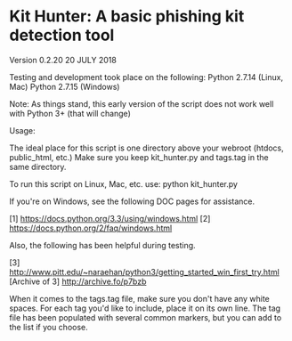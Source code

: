 # Kit Hunter: A basic phishing kit detection tool

Version 0.2.20
20 JULY 2018

Testing and development took place on the following:
Python 2.7.14 (Linux, Mac)
Python 2.7.15 (Windows)

Note:
As things stand, this early version of the script does not work well with Python 3+ (that will change)


Usage:

The ideal place for this script is one directory above your webroot (htdocs, public_html, etc.)
Make sure you keep kit_hunter.py and tags.tag in the same directory.

To run this script on Linux, Mac, etc. use: python kit_hunter.py

If you're on Windows, see the following DOC pages for assistance.

[1] https://docs.python.org/3.3/using/windows.html
[2] https://docs.python.org/2/faq/windows.html

Also, the following has been helpful during testing.

[3] http://www.pitt.edu/~naraehan/python3/getting_started_win_first_try.html
[Archive of 3] http://archive.fo/p7bzb


When it comes to the tags.tag file, make sure you don't have any white spaces. For each tag you'd like to include, place it on its own line. The tag file has been populated with several common markers, but you can add to the list if you choose.
